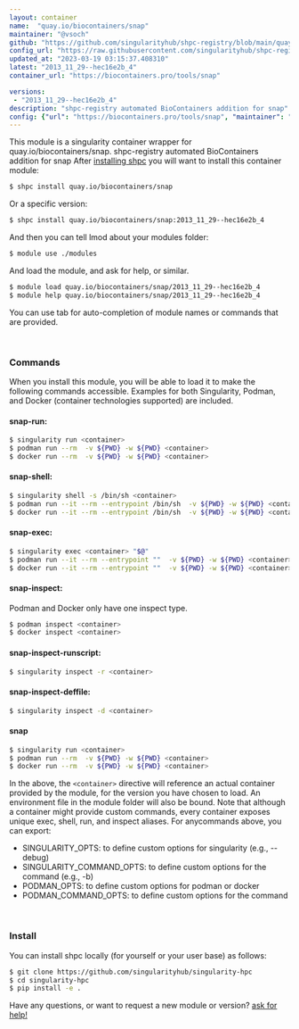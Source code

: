 ```yaml
---
layout: container
name:  "quay.io/biocontainers/snap"
maintainer: "@vsoch"
github: "https://github.com/singularityhub/shpc-registry/blob/main/quay.io/biocontainers/snap/container.yaml"
config_url: "https://raw.githubusercontent.com/singularityhub/shpc-registry/main/quay.io/biocontainers/snap/container.yaml"
updated_at: "2023-03-19 03:15:37.408310"
latest: "2013_11_29--hec16e2b_4"
container_url: "https://biocontainers.pro/tools/snap"

versions:
 - "2013_11_29--hec16e2b_4"
description: "shpc-registry automated BioContainers addition for snap"
config: {"url": "https://biocontainers.pro/tools/snap", "maintainer": "@vsoch", "description": "shpc-registry automated BioContainers addition for snap", "latest": {"2013_11_29--hec16e2b_4": "sha256:e57101f47222589a6f373b50829c08925f2c7d4dda6f64b8e15da8d5f9e6b936"}, "tags": {"2013_11_29--hec16e2b_4": "sha256:e57101f47222589a6f373b50829c08925f2c7d4dda6f64b8e15da8d5f9e6b936"}, "docker": "quay.io/biocontainers/snap"}
---
```


This module is a singularity container wrapper for quay.io/biocontainers/snap.
shpc-registry automated BioContainers addition for snap
After [installing shpc](#install) you will want to install this container module:


```bash
$ shpc install quay.io/biocontainers/snap
```

Or a specific version:

```bash
$ shpc install quay.io/biocontainers/snap:2013_11_29--hec16e2b_4
```

And then you can tell lmod about your modules folder:

```bash
$ module use ./modules
```

And load the module, and ask for help, or similar.

```bash
$ module load quay.io/biocontainers/snap/2013_11_29--hec16e2b_4
$ module help quay.io/biocontainers/snap/2013_11_29--hec16e2b_4
```

You can use tab for auto-completion of module names or commands that are provided.

<br>

### Commands

When you install this module, you will be able to load it to make the following commands accessible.
Examples for both Singularity, Podman, and Docker (container technologies supported) are included.

#### snap-run:

```bash
$ singularity run <container>
$ podman run --rm  -v ${PWD} -w ${PWD} <container>
$ docker run --rm  -v ${PWD} -w ${PWD} <container>
```

#### snap-shell:

```bash
$ singularity shell -s /bin/sh <container>
$ podman run --it --rm --entrypoint /bin/sh  -v ${PWD} -w ${PWD} <container>
$ docker run --it --rm --entrypoint /bin/sh  -v ${PWD} -w ${PWD} <container>
```

#### snap-exec:

```bash
$ singularity exec <container> "$@"
$ podman run --it --rm --entrypoint ""  -v ${PWD} -w ${PWD} <container> "$@"
$ docker run --it --rm --entrypoint ""  -v ${PWD} -w ${PWD} <container> "$@"
```

#### snap-inspect:

Podman and Docker only have one inspect type.

```bash
$ podman inspect <container>
$ docker inspect <container>
```

#### snap-inspect-runscript:

```bash
$ singularity inspect -r <container>
```

#### snap-inspect-deffile:

```bash
$ singularity inspect -d <container>
```



#### snap

```bash
$ singularity run <container>
$ podman run --rm  -v ${PWD} -w ${PWD} <container>
$ docker run --rm  -v ${PWD} -w ${PWD} <container>
```


In the above, the `<container>` directive will reference an actual container provided
by the module, for the version you have chosen to load. An environment file in the
module folder will also be bound. Note that although a container
might provide custom commands, every container exposes unique exec, shell, run, and
inspect aliases. For anycommands above, you can export:

 - SINGULARITY_OPTS: to define custom options for singularity (e.g., --debug)
 - SINGULARITY_COMMAND_OPTS: to define custom options for the command (e.g., -b)
 - PODMAN_OPTS: to define custom options for podman or docker
 - PODMAN_COMMAND_OPTS: to define custom options for the command

<br>

### Install

You can install shpc locally (for yourself or your user base) as follows:

```bash
$ git clone https://github.com/singularityhub/singularity-hpc
$ cd singularity-hpc
$ pip install -e .
```

Have any questions, or want to request a new module or version? [ask for help!](https://github.com/singularityhub/singularity-hpc/issues)